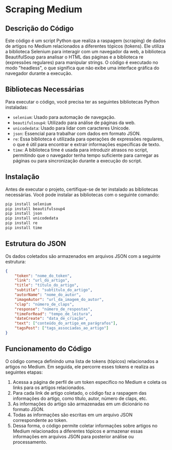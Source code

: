 # Scraping Medium

## Descrição do Código
Este código é um script Python que realiza a raspagem (scraping) de dados de artigos no Medium relacionados a diferentes tópicos (tokens). Ele utiliza a biblioteca Selenium para interagir com um navegador da web, a biblioteca BeautifulSoup para analisar o HTML das páginas e a biblioteca re (expressões regulares) para manipular strings. O código é executado no modo "headless", o que significa que não exibe uma interface gráfica do navegador durante a execução.

## Bibliotecas Necessárias
Para executar o código, você precisa ter as seguintes bibliotecas Python instaladas:

- `selenium`: Usado para automação de navegação.
- `beautifulsoup4`: Utilizado para análise de páginas da web.
- `unicodedata`: Usado para lidar com caracteres Unicode.
- `json`: Essencial para trabalhar com dados em formato JSON.
- `re`: Essa biblioteca é utilizada para operações de expressões regulares, o que é útil para encontrar e extrair informações específicas de texto.
- `time`: A biblioteca time é usada para introduzir atrasos no script, permitindo que o navegador tenha tempo suficiente para carregar as páginas ou para sincronização durante a execução do script.

## Instalação

Antes de executar o projeto, certifique-se de ter instalado as bibliotecas necessárias. Você pode instalar as bibliotecas com o seguinte comando:

```bash
pip install selenium
pip install beautifulsoup4
pip install json
pip install unicodedata
pip install re
pip install time
```

## Estrutura do JSON

Os dados coletados são armazenados em arquivos JSON com a seguinte estrutura:
```json
{
    "token": "nome_do_token",
    "link": "url_do_artigo",
    "title": "título_do_artigo",
    "subtitle": "subtítulo_do_artigo",
    "autorName": "nome_do_autor",
    "imageAutor": "url_da_imagem_do_autor",
    "clap": "número_de_claps",
    "response": "número_de_respostas",
    "timeForRead": "tempo_de_leitura",
    "dateCreate": "data_de_criação",
    "text": ["conteúdo_do_artigo_em_parágrafos"],
    "tagsPost": ["tags_associadas_ao_artigo"]
}
```

## Funcionamento do Código
O código começa definindo uma lista de tokens (tópicos) relacionados a artigos no Medium. Em seguida, ele percorre esses tokens e realiza as seguintes etapas:

1. Acessa a página de perfil de um token específico no Medium e coleta os links para os artigos relacionados.
2. Para cada link de artigo coletado, o código faz a raspagem das informações do artigo, como título, autor, número de claps, etc.
3. As informações do artigo são armazenadas em um dicionário no formato JSON.
4. Todas as informações são escritas em um arquivo JSON correspondente ao token.
5. Dessa forma, o código permite coletar informações sobre artigos no Medium relacionados a diferentes tópicos e armazenar essas informações em arquivos JSON para posterior análise ou processamento.

